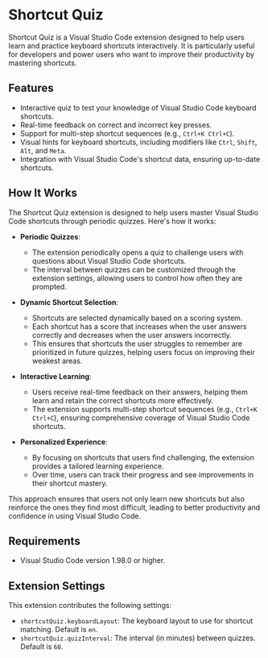 # Shortcut Quiz

Shortcut Quiz is a Visual Studio Code extension designed to help users learn and practice keyboard shortcuts interactively. It is particularly useful for developers and power users who want to improve their productivity by mastering shortcuts.

## Features

- Interactive quiz to test your knowledge of Visual Studio Code keyboard shortcuts.
- Real-time feedback on correct and incorrect key presses.
- Support for multi-step shortcut sequences (e.g., `Ctrl+K Ctrl+C`).
- Visual hints for keyboard shortcuts, including modifiers like `Ctrl`, `Shift`, `Alt`, and `Meta`.
- Integration with Visual Studio Code's shortcut data, ensuring up-to-date shortcuts.

## How It Works

The Shortcut Quiz extension is designed to help users master Visual Studio Code shortcuts through periodic quizzes. Here's how it works:

- **Periodic Quizzes**:

  - The extension periodically opens a quiz to challenge users with questions about Visual Studio Code shortcuts.
  - The interval between quizzes can be customized through the extension settings, allowing users to control how often they are prompted.

- **Dynamic Shortcut Selection**:

  - Shortcuts are selected dynamically based on a scoring system.
  - Each shortcut has a score that increases when the user answers correctly and decreases when the user answers incorrectly.
  - This ensures that shortcuts the user struggles to remember are prioritized in future quizzes, helping users focus on improving their weakest areas.

- **Interactive Learning**:

  - Users receive real-time feedback on their answers, helping them learn and retain the correct shortcuts more effectively.
  - The extension supports multi-step shortcut sequences (e.g., `Ctrl+K Ctrl+C`), ensuring comprehensive coverage of Visual Studio Code shortcuts.

- **Personalized Experience**:
  - By focusing on shortcuts that users find challenging, the extension provides a tailored learning experience.
  - Over time, users can track their progress and see improvements in their shortcut mastery.

This approach ensures that users not only learn new shortcuts but also reinforce the ones they find most difficult, leading to better productivity and confidence in using Visual Studio Code.

## Requirements

- Visual Studio Code version 1.98.0 or higher.

## Extension Settings

This extension contributes the following settings:

- `shortcutQuiz.keyboardLayout`: The keyboard layout to use for shortcut matching. Default is `en`.
- `shortcutQuiz.quizInterval`: The interval (in minutes) between quizzes. Default is `60`.
